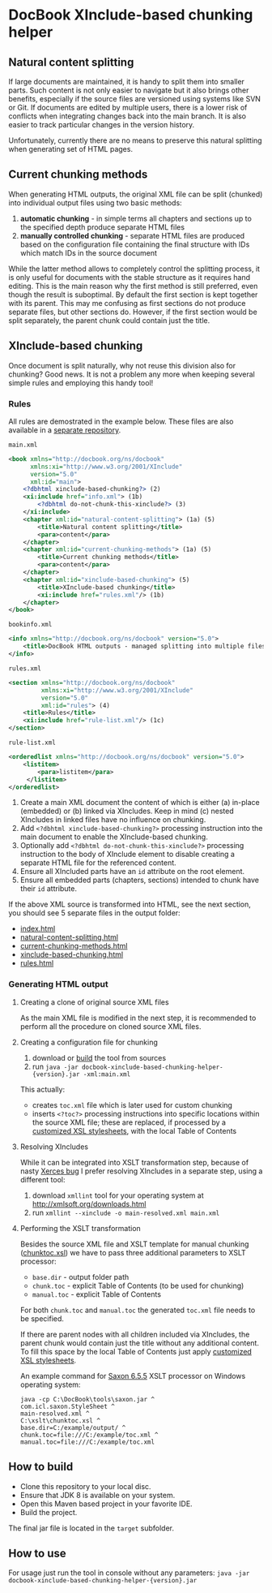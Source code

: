 # DocBook XInclude-based chunking helper

## Natural content splitting
If large documents are maintained, it is handy to split them into smaller parts. Such content is not only easier to navigate but it also brings other benefits, especially if the source files are versioned using systems like SVN or Git. If documents are edited by multiple users, there is a lower risk of conflicts when integrating changes back into the main branch. It is also easier to track particular changes in the version history. 

Unfortunately, currently there are no means to preserve this natural splitting when generating set of HTML pages. 

## Current chunking methods
When generating HTML outputs, the original XML file can be split (chunked) into individual output files using two basic methods:

 1. **automatic chunking** - in simple terms all chapters and sections up to the specified depth produce separate HTML files
 2. **manually controlled chunking** - separate HTML files are produced based on the configuration file containing the final structure with IDs which match IDs in the source document

While the latter method allows to completely control the splitting process, it is only useful for documents with the stable structure as it requires hand editing. This is the main reason why the first method is still preferred, even though the result is suboptimal. By default the first section is kept together with its parent. This may me confusing as first sections do not produce separate files, but other sections do. However, if the first section would be split separately, the parent chunk could contain just the title.

## XInclude-based chunking
Once document is split naturally, why not reuse this division also for chunking? Good news. It is not a problem any more when keeping several simple rules and employing this handy tool!

### Rules
All rules are demostrated in the example below. These files are also available in a [separate repository](https://github.com/doctribute/docbook-xinclude-based-chunking-stylesheets/tree/master/example/xml).

`main.xml`
```xml
<book xmlns="http://docbook.org/ns/docbook"
      xmlns:xi="http://www.w3.org/2001/XInclude"
      version="5.0"
      xml:id="main">
    <?dbhtml xinclude-based-chunking?> (2)
    <xi:include href="info.xml"> (1b)
        <?dbhtml do-not-chunk-this-xinclude?> (3)
    </xi:include>
    <chapter xml:id="natural-content-splitting"> (1a) (5)
        <title>Natural content splitting</title>
        <para>content</para>
    </chapter>
    <chapter xml:id="current-chunking-methods"> (1a) (5)
        <title>Current chunking methods</title>
        <para>content</para>
    </chapter>
    <chapter xml:id="xinclude-based-chunking"> (5)
        <title>XInclude-based chunking</title>
        <xi:include href="rules.xml"/> (1b)
    </chapter>
</book>
```
`bookinfo.xml`
```xml
<info xmlns="http://docbook.org/ns/docbook" version="5.0">
    <title>DocBook HTML outputs - managed splitting into multiple files</title>
</info>
```
`rules.xml`
```xml
<section xmlns="http://docbook.org/ns/docbook" 
         xmlns:xi="http://www.w3.org/2001/XInclude" 
         version="5.0" 
         xml:id="rules"> (4)
    <title>Rules</title>
    <xi:include href="rule-list.xml"/> (1c)
</section>
```
`rule-list.xml`
```xml
<orderedlist xmlns="http://docbook.org/ns/docbook" version="5.0">
    <listitem>
        <para>listitem</para>
     </listitem>
</orderedlist>
```

 1. Create a main XML document the content of which is either (a) in-place (embedded) or (b) linked via XIncludes. Keep in mind (c) nested XIncludes in linked files have no influence on chunking.
 2. Add `<?dbhtml xinclude-based-chunking?>` processing instruction into the main document to enable the XInclude-based chunking.
 3. Optionally add `<?dbhtml do-not-chunk-this-xinclude?>` processing instruction to the body of XInclude element to disable creating a separate HTML file for the referenced content.
 4. Ensure all XIncluded parts have an `id` attribute on the root element.
 5. Ensure all embedded parts (chapters, sections) intended to chunk have their `id` attribute.

If the above XML source is transformed into HTML, see the next section, you should see 5 separate files in the output folder:

 - [index.html](https://htmlpreview.github.io/?https://raw.githubusercontent.com/doctribute/docbook-xinclude-based-chunking-stylesheets/master/example/html/index.html)
 - [natural-content-splitting.html](https://htmlpreview.github.io/?https://raw.githubusercontent.com/doctribute/docbook-xinclude-based-chunking-stylesheets/master/example/html/natural-content-splitting.html)
 - [current-chunking-methods.html](https://htmlpreview.github.io/?https://raw.githubusercontent.com/doctribute/docbook-xinclude-based-chunking-stylesheets/master/example/html/current-chunking-methods.html)
 - [xinclude-based-chunking.html](https://htmlpreview.github.io/?https://raw.githubusercontent.com/doctribute/docbook-xinclude-based-chunking-stylesheets/master/example/html/xinclude-based-chunking.html)
 - [rules.html](https://htmlpreview.github.io/?https://raw.githubusercontent.com/doctribute/docbook-xinclude-based-chunking-stylesheets/master/example/html/rules.html)

### Generating HTML output
 1. Creating a clone of original source XML files
 
    As the main XML file is modified in the next step, it is recommended to perform all the procedure on cloned source XML files.
 
 2. Creating a configuration file for chunking
      1. download or [build](#how-to-build) the tool from sources 
      2. run `java -jar docbook-xinclude-based-chunking-helper-{version}.jar -xml:main.xml`

    This actually:
     - creates `toc.xml` file which is later used for custom chunking
     - inserts `<?toc?>` processing instructions into specific locations within the source XML file; these are replaced, if processed by a [customized XSL stylesheets](https://github.com/doctribute/docbook-xinclude-based-chunking-stylesheets), with the local Table of Contents

 3. Resolving XIncludes
     
     While it can be integrated into XSLT transformation step, because of nasty [Xerces bug](https://issues.apache.org/jira/browse/XERCESJ-1102) I prefer resolving XIncludes in a separate step, using a different tool:
     1. download `xmllint` tool for your operating system at http://xmlsoft.org/downloads.html
     2. run `xmllint --xinclude -o main-resolved.xml main.xml`

 4. Performing the XSLT transformation
    
    Besides the source XML file and XSLT template for manual chunking ([chunktoc.xsl](http://docbook.sourceforge.net/release/xsl/current/html/chunktoc.xsl)) we have to pass three additional parameters to XSLT processor:
    - `base.dir` - output folder path
    - `chunk.toc` - explicit Table of Contents (to be used for chunking)
    - `manual.toc` - explicit Table of Contents
    
    For both `chunk.toc` and `manual.toc` the generated `toc.xml` file needs to be specified.
    
     If there are parent nodes with all children included via XIncludes, the parent chunk would contain just the title without any additional content. To fill this space by the local Table of Contents just apply [customized XSL stylesheets](https://github.com/doctribute/docbook-xinclude-based-chunking-stylesheets).
    
    An example command for [Saxon 6.5.5](http://saxon.sourceforge.net/saxon6.5.5/) XSLT processor on Windows operating system:
   
    ```Batchfile
    java -cp C:\DocBook\tools\saxon.jar ^
    com.icl.saxon.StyleSheet ^
    main-resolved.xml ^
    C:\xslt\chunktoc.xsl ^
    base.dir=C:/example/output/ ^
    chunk.toc=file:///C:/example/toc.xml ^
    manual.toc=file:///C:/example/toc.xml
    ```

## How to build

 - Clone this repository to your local disc.
 - Ensure that JDK 8 is available on your system.
 - Open this Maven based project in your favorite IDE.
 - Build the project.

The final jar file is located in the `target` subfolder.

## How to use

For usage just run the tool in console without any parameters:
`java -jar docbook-xinclude-based-chunking-helper-{version}.jar`
